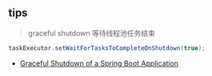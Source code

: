 
## tips

> graceful shutdown 等待线程池任务结束

```java
taskExecutor.setWaitForTasksToCompleteOnShutdown(true);
```

- [Graceful Shutdown of a Spring Boot Application](https://www.baeldung.com/spring-boot-graceful-shutdown)

